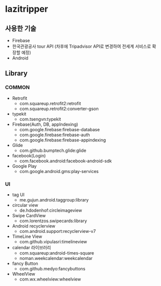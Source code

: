 # lazitripper

## 사용한 기술

- Firebase
- 한국관광공사 tour API (차후에 Tripadvisor API로 변경하여 전세계 서비스로 확장할 예정)
- Android

## Library

### COMMON

- Retrofit
	- com.squareup.retrofit2:retrofit
	- com.squareup.retrofit2:converter-gson
- typekit
	- com.tsengvn:typekit
- Firebase(Auth, DB, appIndexing)
	- com.google.firebase:firebase-database
	- com.google.firebase:firebase-auth
	- com.google.firebase:firebase-appindexing
- Glide
	- com.github.bumptech.glide:glide
- facebook(Login)
	- com.facebook.android:facebook-android-sdk
- Google Play
	- com.google.android.gms:play-services

### UI

- tag UI 
	- me.gujun.android.taggroup:library
- circular view
	- de.hdodenhof:circleimageview
- Swipe CardView
	- com.lorentzos.swipecards:library
- Android recyclerview
	- com.android.support:recyclerview-v7
- TimeLine View
	- com.github.vipulasri:timelineview
- calendar 라이브러리
	- com.squareup:android-times-square
	- noman.weekcalendar:weekcalendar
- fancy Button
	- com.github.medyo:fancybuttons
- WheelView
	- com.wx.wheelview:wheelview
